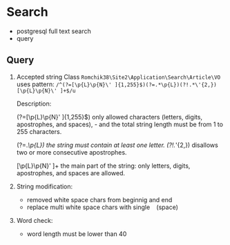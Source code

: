 # Search

- postgresql full text search
- query

## Query

1. Accepted string
    Class `Romchik38\Site2\Application\Search\Article\VO` uses pattern:
    `/^(?=[\p{L}\p{N}\' ]{1,255}$)(?=.*\p{L})(?!.*\'{2,})[\p{L}\p{N}\' ]+$/u`

    Description:

    (?=[\p{L}\p{N}' ]{1,255}$)      only allowed characters (letters, digits, apostrophes, and  spaces), - and the total string length must be from 1 to 255 characters.

    (?=.*\p{L})                     the string must contain at least one letter.
    (?!.*'{2,})                     disallows two or more consecutive apostrophes.

    [\p{L}\p{N}' ]+                 the main part of the string: only letters, digits, apostrophes, and spaces are allowed.

2. String modification:
    - removed white space chars from beginnig and end
    - replace multi white space chars with single ` ` (space)

3. Word check:
    - word length must be lower than 40
  